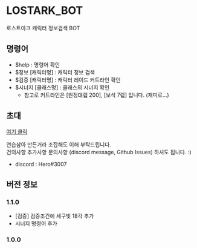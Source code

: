 # LOSTARK_BOT
로스트아크 캐릭터 정보검색 BOT

## 명령어
* $help : 명령어 확인
* $정보 [캐릭터명] : 캐릭터 정보 검색
* $검증 [캐릭터명] : 캐릭터 레이드 커트라인 확인
* $시너지 [클래스명] : 클래스의 시너지 확인
  * 참고로 커트라인은 [원정대렙 200], [보석 7렙] 입니다. (재미로...)

## 초대
[여기 클릭](https://discord.com/api/oauth2/authorize?client_id=1087971326356115496&permissions=2048&scope=bot)

연습삼아 만든거라 조잡해도 이해 부탁드립니다. \
건의사항 추가사항 문의사항 (discord message, Github Issues) 하셔도 됩니다. :)
- discord : Hero#3007

## 버전 정보
### 1.1.0
* [검증] 검증조건에 세구빛 18각 추가
* 시너지 명령어 추가
### 1.0.0
